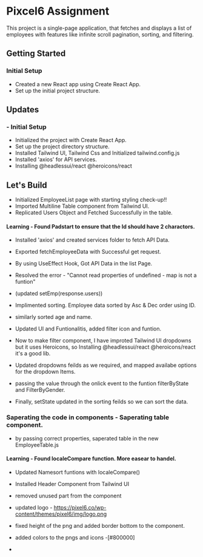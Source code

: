 # Pixcel6 Assignment
This project is a single-page application, that fetches and displays a list of employees with features like infinite scroll pagination, sorting, and filtering.

## Getting Started

### Initial Setup

- Created a new React app using Create React App.
- Set up the initial project structure.

## Updates

### - Initial Setup
- Initialized the project with Create React App.
- Set up the project directory structure.
- Installed Tailwind UI, Tailwind Css and Initialized tailwind.config.js
- Installed 'axios' for API services.
- Installing @headlessui/react @heroicons/react

## Let's Build
- Initialized EmployeeList page with starting styling check-up!!
- Imported Multiline Table component from Tailwind UI.
- Replicated Users Object and Fetched Successfully in the table. 
#### Learning - Found Padstart to ensure that the Id should have 2 charactors.

- Installed 'axios' and created services folder to fetch API Data.
- Exported fetchEmployeeData with Successful get request.
- By using UseEffect Hook, Got API Data in the list Page.

- Resolved the error - "Cannot read properties of undefined - map is not a funtion"
- (updated setEmp(response.users))

- Implimented sorting. Employee data sorted by Asc & Dec order using ID.
- similarly sorted age and name. 

- Updated UI and Funtionalitis, added filter icon and funtion. 
- Now to make filter component, I have improted Tailwind UI dropdowns but it uses Heroicons, so Installing @headlessui/react @heroicons/react it's a good lib.
- Updated dropdowns feilds as we required, and mapped availabe options for the dropdown Items.
- passing the value through the onlick event to the funtion filterByState and FilterByGender.
- Finally, setState updated in the sorting feilds so we can sort the data.

### Saperating the code in components - Saperating table component.
- by passing correct properties, saperated table in the new EmployeeTable.js
#### Learning - Found localeCompare function. More easear to handel.
- Updated Namesort funtions with localeCompare() 

- Installed Header Component from Tailwind UI
- removed unused part from the component
- updated logo - https://pixel6.co/wp-content/themes/pixel6/img/logo.png
- fixed height of the png and added border bottom to the component.

- added colors to the pngs and icons -[#800000]

- 



